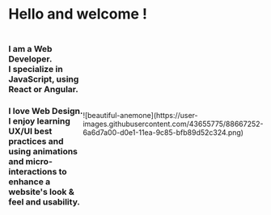 # Hello and welcome !

<div style="display: flex; justify-content: space-between; align-items: center">
<div>
<h3>I am a Web Developer.<br/>I specialize in JavaScript, using React or Angular.</h3> 
<h3>I love Web Design. I enjoy learning UX/UI best practices and using animations and micro-interactions to enhance a website's look & feel and usability.</h3>
</div>
![beautiful-anemone](https://user-images.githubusercontent.com/43655775/88667252-6a6d7a00-d0e1-11ea-9c85-bfb89d52c324.png)
</div>


<!--
**Sabinerobart/Sabinerobart** is a ✨ _special_ ✨ repository because its `README.md` (this file) appears on your GitHub profile.
-->
